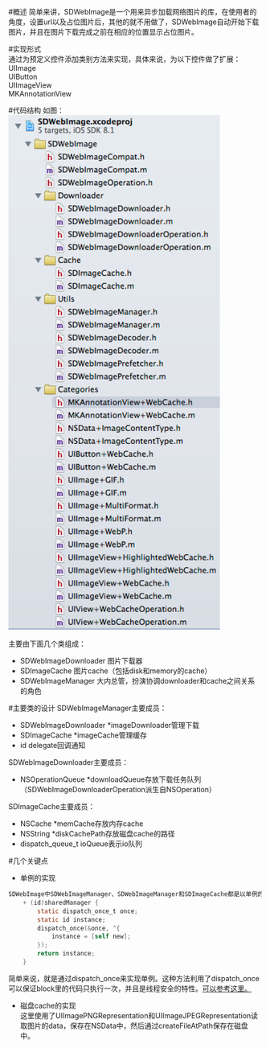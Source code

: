 #概述
简单来讲，SDWebImage是一个用来异步加载网络图片的库，在使用者的角度，设置url以及占位图片后，其他的就不用做了，SDWebImage自动开始下载图片，并且在图片下载完成之前在相应的位置显示占位图片。

#实现形式  
通过为预定义控件添加类别方法来实现，具体来说，为以下控件做了扩展：  
UIImage  
UIButton  
UIImageView  
MKAnnotationView  

#代码结构
如图：   
![如图:](https://github.com/klarm/blog/raw/master/res/SDWebImage_proj.png)


主要由下面几个类组成：  
- SDWebImageDownloader
图片下载器
- SDImageCache
图片cache（包括disk和memory的cache）
- SDWebImageManager
大内总管，扮演协调downloader和cache之间关系的角色

#主要类的设计
SDWebImageManager主要成员：  
- SDWebImageDownloader *imageDownloader管理下载  
- SDImageCache *imageCache管理缓存  
- id <SDWebImageManagerDelegate> delegate回调通知

SDWebImageDownloader主要成员：  
- NSOperationQueue *downloadQueue存放下载任务队列
（SDWebImageDownloaderOperation派生自NSOperation）

SDImageCache主要成员：  
- NSCache *memCache存放内存cache  
- NSString *diskCachePath存放磁盘cache的路径  
- dispatch_queue_t ioQueue表示io队列

#几个关键点
- 单例的实现
```Objective-C
SDWebImage中SDWebImageManager、SDWebImageManager和SDImageCache都是以单例的形式存在，实现上用了类似的方法：  
	+ (id)sharedManager {
    	static dispatch_once_t once;
    	static id instance;
    	dispatch_once(&once, ^{
        	instance = [self new];
    	});
    	return instance;
	}
```
简单来说，就是通过dispatch_once来实现单例。这种方法利用了dispatch_once可以保证block里的代码只执行一次，并且是线程安全的特性。[可以参考这里。](http://blog.csdn.net/ryantang03/article/details/8622415)

- 磁盘cache的实现  
这里使用了UIImagePNGRepresentation和UIImageJPEGRepresentation读取图片的data，保存在NSData中，然后通过createFileAtPath保存在磁盘中。




